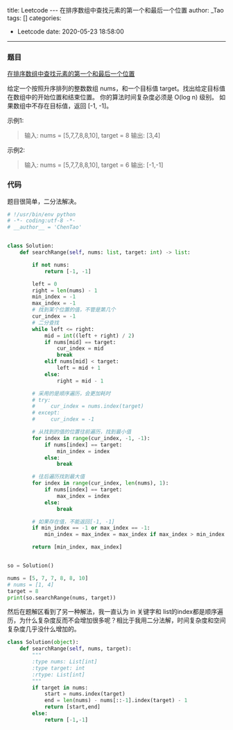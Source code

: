 title: Leetcode --- 在排序数组中查找元素的第一个和最后一个位置
author: _Tao
tags: []
categories:
  - Leetcode
date: 2020-05-23 18:58:00
---
### 题目

[在排序数组中查找元素的第一个和最后一个位置](https://leetcode-cn.com/problems/find-first-and-last-position-of-element-in-sorted-array/)


给定一个按照升序排列的整数数组 nums，和一个目标值 target。找出给定目标值在数组中的开始位置和结束位置。
你的算法时间复杂度必须是 O(log n) 级别。
如果数组中不存在目标值，返回 [-1, -1]。

示例1:
>输入: nums = [5,7,7,8,8,10], target = 8
输出: [3,4]

示例2:
>输入: nums = [5,7,7,8,8,10], target = 6
输出: [-1,-1]

<!-- more -->

### 代码

题目很简单，二分法解决。
```python
# !/usr/bin/env python
# -*- coding:utf-8 -*-
# __author__ = 'ChenTao'


class Solution:
    def searchRange(self, nums: list, target: int) -> list:

        if not nums:
            return [-1, -1]

        left = 0
        right = len(nums) - 1
        min_index = -1
        max_index = -1
        # 找到某个位置的值，不管是第几个
        cur_index = -1
        # 二分查找
        while left <= right:
            mid = int((left + right) / 2)
            if nums[mid] == target:
                cur_index = mid
                break
            elif nums[mid] < target:
                left = mid + 1
            else:
                right = mid - 1

        # 采用的是顺序遍历，会更加耗时
        # try:
        #     cur_index = nums.index(target)
        # except:
        #     cur_index = -1

        # 从找到的值的位置往前遍历，找到最小值
        for index in range(cur_index, -1, -1):
            if nums[index] == target:
                min_index = index
            else:
                break

        # 往后遍历找到最大值
        for index in range(cur_index, len(nums), 1):
            if nums[index] == target:
                max_index = index
            else:
                break

        # 如果存在值，不能返回[-1, -1]
        if min_index == -1 or max_index == -1:
            min_index = max_index = max_index if max_index > min_index else min_index

        return [min_index, max_index]


so = Solution()

nums = [5, 7, 7, 8, 8, 10]
# nums = [1, 4]
target = 8
print(so.searchRange(nums, target))

```

然后在题解区看到了另一种解法，我一直认为 in 关键字和 list的index都是顺序遍历，为什么复杂度反而不会增加很多呢？相比于我用二分法解，时间复杂度和空间复杂度几乎没什么增加的。

```python
class Solution(object):
    def searchRange(self, nums, target):
        """
        :type nums: List[int]
        :type target: int
        :rtype: List[int]
        """
        if target in nums:
            start = nums.index(target)
            end = len(nums) - nums[::-1].index(target) - 1
            return [start,end]
        else:
            return [-1,-1]

```